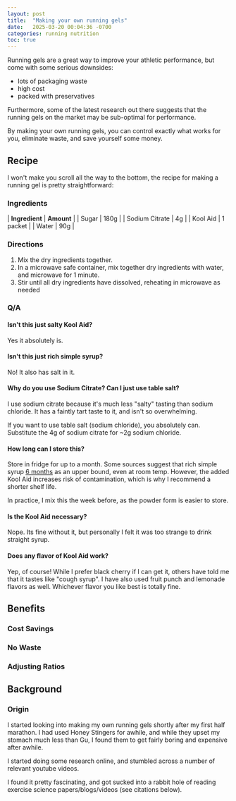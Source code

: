 ```yaml
---
layout: post
title:  "Making your own running gels"
date:   2025-03-20 00:04:36 -0700
categories: running nutrition
toc: true
---
```


Running gels are a great way to improve your athletic performance, but come with some serious downsides:

* lots of packaging waste
* high cost
* packed with preservatives

Furthermore, some of the latest research out there suggests that the running gels on the market may be sub-optimal for performance.

By making your own running gels, you can control exactly what works for you, eliminate waste, and save yourself some money.

## Recipe

I won't make you scroll all the way to the bottom, the recipe for making a running gel is pretty straightforward:

### Ingredients

| **Ingredient** | **Amount** |
| Sugar | 180g |
| Sodium Citrate | 4g |
| Kool Aid | 1 packet |
| Water | 90g |

### Directions

1. Mix the dry ingredients together.
2. In a microwave safe container, mix together dry ingredients with water, and microwave for 1 minute.
3. Stir until all dry ingredients have dissolved, reheating in microwave as needed

### Q/A

#### Isn't this just salty Kool Aid?
Yes it absolutely is.

#### Isn't this just rich simple syrup?
No! It also has salt in it.

#### Why do you use Sodium Citrate? Can I just use table salt?

I use sodium citrate because it's much less "salty" tasting than sodium chloride. It has a faintly tart taste to it, and isn't so overwhelming.

If you want to use table salt (sodium chloride), you absolutely can. Substitute the 4g of sodium citrate for ~2g sodium chloride.

#### How long can I store this?
Store in fridge for up to a month. Some sources suggest that rich simple syrup [6 months](https://www.tastingtable.com/953481/how-long-you-can-expect-homemade-simple-syrup-to-last/) as an upper bound, even at room temp. However, the added Kool Aid increases risk of contamination, which is why I recommend a shorter shelf life.

In practice, I mix this the week before, as the powder form is easier to store.

#### Is the Kool Aid necessary?

Nope. Its fine without it, but personally I felt it was too strange to drink straight syrup.

#### Does any flavor of Kool Aid work?

Yep, of course! While I prefer black cherry if I can get it, others have told me that it tastes like "cough syrup". I have also used fruit punch and lemonade flavors as well. Whichever flavor you like best is totally fine.

## Benefits
### Cost Savings
### No Waste
### Adjusting Ratios

## Background

### Origin
I started looking into making my own running gels shortly after my first half marathon. I had used Honey Stingers for awhile, and while they upset my stomach much less than Gu, I found them to get fairly boring and expensive after awhile.

I started doing some research online, and stumbled across a number of relevant youtube videos.

I found it pretty fascinating, and got sucked into a rabbit hole of reading exercise science papers/blogs/videos (see citations below).

###
